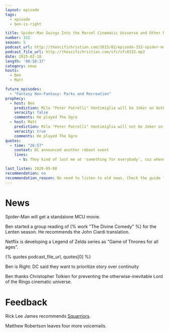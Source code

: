 ```yaml
---
layout: episode
tags:
  - episode
  - ben-is-right

title: Spider-Man Swings Into the Marvel Cinematic Universe and Other News
number: 332
season: 5
podcast_url: http://thescifichristian.com/2015/02/episode-332-spider-man-swings-into-the-marvel-cinematic-universe-and-other-news/
podcast_file_url: http://thescifichristian.com/sfc/sfc0332.mp3
date: 2015-02-18
length: '00:58:37'
category: news
hosts:
  - Ben
  - Matt

future_episodes:
  - "Fantasy Non-Fantasy: Parks and Recreation"
prophecy:
  - host: Ben
    prediction: Milo "Peter Patrelli" Ventimiglia will be Joker on Gotham
    veracity: false
    comments: He played The Ogre
  - host: Matt
    prediction: Milo "Peter Patrelli" Ventimiglia will not be Joker on Gotham
    veracity: true
    comments: He played The Ogre
quotes:
  - time: "26:57"
    context: DC announced another reboot event
    lines:
      - b: They kind of lost me at 'something for everybody', cuz whenever anybody uses that phrase, what they actually mean is 'nothing for anybody'.

last_listen: 2020-05-08
recommendation: no
recommendation_reason: No need to listen to old news. Check the guide for what's interesting in hindsight.
---
```


# News
Spider-Man will get a standalone MCU movie.

Ben started a group reading of {% work "The Divine Comedy" %} for the Lenten season. He recommends the John Ciardi translation.

Netflix is developing a Legend of Zelda series as "Game of Thrones for all ages".

{% quotes podcast_file_url, quotes[0] %}

Ben is Right: DC said they want to prioritize story over continuity

Ben thanks Christopher Tolkien for preventing the otherwise-inevitable Lord of the Rings cinematic universe.



# Feedback
Rick Lee James recommends [Squarriors](https://www.devilsdue.net/squarriors.html).

Matthew Robertson leaves four more voicemails.